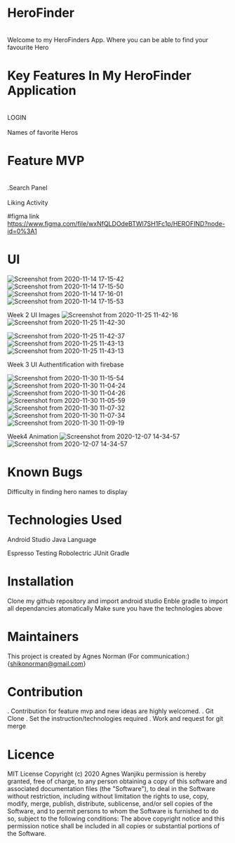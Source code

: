 # HeroFinder
<br>Welcome to my HeroFinders App. Where you can be able to find your favourite Hero<br>

# Key Features In My HeroFinder Application
<br>LOGIN <br>
<br> Names of favorite Heros <br>

# Feature MVP
<br> .Search Panel <br>
<br> Liking Activity <br>


#figma link
https://www.figma.com/file/wxNfQLDOdeBTWl7SH1Fc1p/HEROFIND?node-id=0%3A1

# UI
![Screenshot from 2020-11-14 17-15-42](https://user-images.githubusercontent.com/63198747/99149146-51db9c80-269d-11eb-89b4-767f6b36c603.png)
![Screenshot from 2020-11-14 17-15-50](https://user-images.githubusercontent.com/63198747/99149160-6029b880-269d-11eb-95ae-502f167a1006.png)
![Screenshot from 2020-11-14 17-16-01](https://user-images.githubusercontent.com/63198747/99149164-6a4bb700-269d-11eb-95b4-24265e7de97e.png)
![Screenshot from 2020-11-14 17-15-53](https://user-images.githubusercontent.com/63198747/99149177-7afc2d00-269d-11eb-9b25-d1be6fc97a49.png)

Week 2 UI Images
![Screenshot from 2020-11-25 11-42-16](https://user-images.githubusercontent.com/63198747/100203473-b3103500-2f13-11eb-8396-30ca3292abb6.png)
![Screenshot from 2020-11-25 11-42-30](https://user-images.githubusercontent.com/63198747/100203673-f79bd080-2f13-11eb-84a2-adc101b290e8.png)

![Screenshot from 2020-11-25 11-42-37](https://user-images.githubusercontent.com/63198747/100203508-befbf700-2f13-11eb-8a0e-24d8c7265846.png)
![Screenshot from 2020-11-25 11-43-13](https://user-images.githubusercontent.com/63198747/100203532-c8855f00-2f13-11eb-9b1e-42ebd7b91ec8.png)
![Screenshot from 2020-11-25 11-43-13](https://user-images.githubusercontent.com/63198747/100203625-e8b51e00-2f13-11eb-8c48-b0d3d4e22262.png)

Week 3 UI Authentification with firebase

![Screenshot from 2020-11-30 11-15-54](https://user-images.githubusercontent.com/63198747/100584692-7c646100-32fd-11eb-9f39-6d9052bbd456.png)
![Screenshot from 2020-11-30 11-04-24](https://user-images.githubusercontent.com/63198747/100584740-8c7c4080-32fd-11eb-82e3-6b577651ec7f.png)
![Screenshot from 2020-11-30 11-04-26](https://user-images.githubusercontent.com/63198747/100584775-9bfb8980-32fd-11eb-8a61-f7ee700ec524.png)
![Screenshot from 2020-11-30 11-05-59](https://user-images.githubusercontent.com/63198747/100584816-ab7ad280-32fd-11eb-925d-ca74d354d922.png)
![Screenshot from 2020-11-30 11-07-32](https://user-images.githubusercontent.com/63198747/100584857-b897c180-32fd-11eb-8cfd-41d3fdc5de5a.png)
![Screenshot from 2020-11-30 11-07-34](https://user-images.githubusercontent.com/63198747/100584961-da914400-32fd-11eb-82fc-0b8ac77ca381.png)
![Screenshot from 2020-11-30 11-09-19](https://user-images.githubusercontent.com/63198747/100584984-e41aac00-32fd-11eb-8011-0dcf4d235c6c.png)

Week4 Animation
![Screenshot from 2020-12-07 14-34-57](https://user-images.githubusercontent.com/63198747/101346442-9839ab00-3899-11eb-93c8-af7a9ec2e3c6.png)
![Screenshot from 2020-12-07 14-34-57](https://user-images.githubusercontent.com/63198747/101346495-b30c1f80-3899-11eb-89de-9e36250ad6d9.png)


# Known Bugs
Difficulty in finding hero names to display

# Technologies Used
Android Studio
Java Language

Espresso Testing
Robolectric 
JUnit
Gradle

# Installation
Clone my github repository and import android studio
Enble gradle to import all dependancies atomatically
Make sure you have the technologies above


# Maintainers
This project is created by Agnes Norman
(For communication:){shikonorman@gmail.com}


# Contribution
. Contribution for feature mvp and new ideas are highly welcomed.
. Git Clone
. Set the instruction/technologies required
. Work and request for git merge

# Licence
MIT License Copyright (c) 2020 Agnes Wanjiku permission is hereby granted, free of charge, to any person obtaining a copy of this software and associated documentation files (the "Software"), to deal in the Software without restriction, including without limitation the rights to use, copy, modify, merge, publish, distribute, sublicense, and/or sell copies of the Software, and to permit persons to whom the Software is furnished to do so, subject to the following conditions: The above copyright notice and this permission notice shall be included in all copies or substantial portions of the Software.
